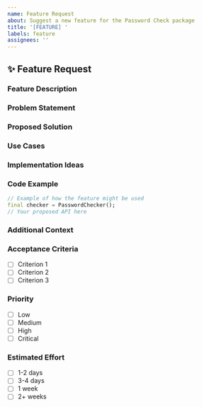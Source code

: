```yaml
---
name: Feature Request
about: Suggest a new feature for the Password Check package
title: '[FEATURE] '
labels: feature
assignees: ''
---
```


## ✨ Feature Request

### Feature Description
<!-- A clear and concise description of the feature you'd like to see. -->

### Problem Statement
<!-- What problem does this feature solve? -->

### Proposed Solution
<!-- A clear and concise description of what you want to happen. -->

### Use Cases
<!-- Describe specific use cases where this feature would be helpful. -->

### Implementation Ideas
<!-- Any ideas you have for how this feature could be implemented. -->

### Code Example
```dart
// Example of how the feature might be used
final checker = PasswordChecker();
// Your proposed API here
```

### Additional Context
<!-- Add any other context or screenshots about the feature request here. -->

### Acceptance Criteria
- [ ] Criterion 1
- [ ] Criterion 2
- [ ] Criterion 3

### Priority
- [ ] Low
- [ ] Medium
- [ ] High
- [ ] Critical

### Estimated Effort
- [ ] 1-2 days
- [ ] 3-4 days
- [ ] 1 week
- [ ] 2+ weeks
